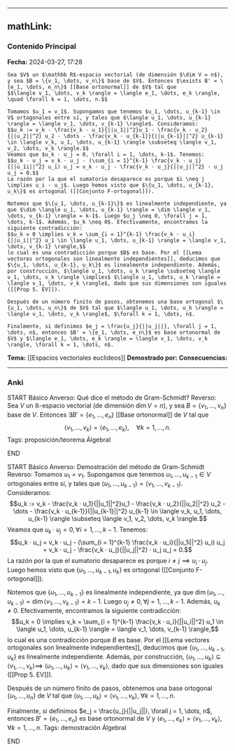 
---
mathLink:
---
### Contenido Principal

**Fecha:** 2024-03-27, 17:28

```ad-theorem
Sea $V$ un $\mathbb R$-espacio vectorial (de dimensión $\dim V = n$), y sea $B = \{v_1, \dots, v_n\}$ base de $V$. Entonces $\exists B' = \{e_1, \dots, e_n\}$ [[Base ortonormal]] de $V$ tal que
$$\langle v_1, \dots, v_k \rangle = \langle e_1, \dots, e_k \rangle, \quad \forall k = 1, \dots, n.$$
```

```ad-proof
Tomamos $u_1 = v_1$. Supongamos que tenemos $u_1, \dots, u_{k-1} \in V$ ortogonales entre sí, y tales que $\langle u_1, \dots, u_{k-1} \rangle = \langle v_1, \dots, v_{k-1} \rangle$. Consideramos:
$$u_k := v_k - \frac{v_k · u_1}{||u_1||^2}u_1 - \frac{v_k · u_2}{||u_2||^2} u_2 - \dots - \frac{v_k · u_{k-1}}{||u_{k-1}||^2} u_{k-1} \in \langle v_k, u_1, \dots, u_{k-1} \rangle \subseteq \langle v_1, v_2, \dots, v_k \rangle.$$
Veamos que $u_k · u_j = 0, \forall i = 1, \dots, k-1$. Tenemos:
$$u_k · u_j = v_k · u_j - (\sum_{i = 1}^{k-1} \frac{v_k · u_i}{||u_1i||^2} u_i) u_j = v_k · u_j - \frac{v_k · u_j}{||u_j||^2} · u_j u_j = 0.$$
La razón por la que el sumatorio desaparece es porque $i \neq j \implies u_i · u_j$. Luego hemos visto que $\{u_1, \dots, u_{k-1}, u_k\}$ es ortogonal ([[Conjunto F-ortogonal]]). 

Notemos que $\{u_1, \dots, u_{k-1}\}$ es linealmente independiente, ya que $\dim \langle u_1, \dots, u_{k-1} \rangle = \dim \langle v_1, \dots, v_{k-1} \rangle = k-1$. Luego $u_j \neq 0, \forall j = 1, \dots, k-1$. Además, $u_k \neq 0$. Efectivamente, encontramos la siguiente contradicción:
$$u_k = 0 \implies v_k = \sum_{i = 1}^{k-1} \frac{v_k · u_i}{||u_i||^2} u_1 \in \langle u_1, \dots, u_{k-1} \rangle = \langle v_1, \dots, v_{k-1} \rangle,$$
lo cual es una contradicción porque $B$ es base. Por el [[Lema vectores ortogonales son linealmente independientes]], deducimos que $\{u_1, \dots, u_{k-1}, u_k\}$ es linealmente independiente. Además, por construcción, $\langle u_1, \dots, u_k \rangle \subseteq \langle v_1, \dots, v_k \rangle \implies$ $\langle u_1, \dots, u_k \rangle = \langle v_1, \dots, v_k \rangle$, dado que sus dimensiones son iguales ([[Prop 5. EV]]).

Después de un número finito de pasos, obtenemos una base ortogonal $\{u_1, \dots, u_n\}$ de $V$ tal que $\langle u_1, \dots, u_k \rangle = \langle v_1, \dots, v_k \rangle$, $\forall k = 1, \dots, n$.

Finalmente, si definimos $e_j = \frac{u_j}{||u_j||}, \forall j = 1, \dots, n$, entonces $B' = \{e_1, \dots, e_n\}$ es base ortonormal de $V$ y $\langle e_1, \dots, e_k \rangle = \langle v_1, \dots, v_k \rangle, \forall k = 1, \dots, n$.
```


**Tema:** [[Espacios vectoriales euclídeos]]
**Demostrado por:**
**Consecuencias:**

---
### Anki

START
Básico
Anverso: Qué dice el método de Gram-Schmidt?
Reverso: Sea $V$ un $\mathbb R$-espacio vectorial (de dimensión $\dim V = n$), y sea $B = \{v_1, \dots, v_n\}$ base de $V$. Entonces $\exists B' = \{e_1, \dots, e_n\}$ [[Base ortonormal]] de $V$ tal que
$$\langle v_1, \dots, v_k \rangle = \langle e_1, \dots, e_k \rangle, \quad \forall k = 1, \dots, n.$$
Tags: proposición/teorema ÁlgebraI
<!--ID: 1712235233599-->
END

START
Básico
Anverso: Demostración del método de Gram-Schmidt
Reverso: Tomamos $u_1 = v_1$. Supongamos que tenemos $u_1, \dots, u_{k-1} \in V$ ortogonales entre sí, y tales que $\langle u_1, \dots, u_{k-1} \rangle = \langle v_1, \dots, v_{k-1} \rangle$. Consideramos:
$$u_k := v_k - \frac{v_k · u_1}{||u_1||^2}u_1 - \frac{v_k · u_2}{||u_2||^2} u_2 - \dots - \frac{v_k · u_{k-1}}{||u_{k-1}||^2} u_{k-1} \in \langle v_k, u_1, \dots, u_{k-1} \rangle \subseteq \langle v_1, v_2, \dots, v_k \rangle.$$
Veamos que $u_k · u_j = 0, \forall i = 1, \dots, k-1$. Tenemos:
$$u_k · u_j = v_k · u_j - (\sum_{i = 1}^{k-1} \frac{v_k · u_i}{||u_1i||^2} u_i) u_j = v_k · u_j - \frac{v_k · u_j}{||u_j||^2} · u_j u_j = 0.$$
La razón por la que el sumatorio desaparece es porque $i \neq j \implies u_i · u_j$. Luego hemos visto que $\{u_1, \dots, u_{k-1}, u_k\}$ es ortogonal ([[Conjunto F-ortogonal]]). 

Notemos que $\{u_1, \dots, u_{k-1}\}$ es linealmente independiente, ya que $\dim \langle u_1, \dots, u_{k-1} \rangle = \dim \langle v_1, \dots, v_{k-1} \rangle = k-1$. Luego $u_j \neq 0, \forall j = 1, \dots, k-1$. Además, $u_k \neq 0$. Efectivamente, encontramos la siguiente contradicción:
$$u_k = 0 \implies v_k = \sum_{i = 1}^{k-1} \frac{v_k · u_i}{||u_i||^2} u_1 \in \langle u_1, \dots, u_{k-1} \rangle = \langle v_1, \dots, v_{k-1} \rangle,$$
lo cual es una contradicción porque $B$ es base. Por el [[Lema vectores ortogonales son linealmente independientes]], deducimos que $\{u_1, \dots, u_{k-1}, u_k\}$ es linealmente independiente. Además, por construcción, $\langle u_1, \dots, u_k \rangle \subseteq \langle v_1, \dots, v_k \rangle \implies$ $\langle u_1, \dots, u_k \rangle = \langle v_1, \dots, v_k \rangle$, dado que sus dimensiones son iguales ([[Prop 5. EV]]).

Después de un número finito de pasos, obtenemos una base ortogonal $\{u_1, \dots, u_n\}$ de $V$ tal que $\langle u_1, \dots, u_k \rangle = \langle v_1, \dots, v_k \rangle$, $\forall k = 1, \dots, n$.

Finalmente, si definimos $e_j = \frac{u_j}{||u_j||}, \forall j = 1, \dots, n$, entonces $B' = \{e_1, \dots, e_n\}$ es base ortonormal de $V$ y $\langle e_1, \dots, e_k \rangle = \langle v_1, \dots, v_k \rangle, \forall k = 1, \dots, n$.
Tags: demostración ÁlgebraI
<!--ID: 1712235233611-->
END

